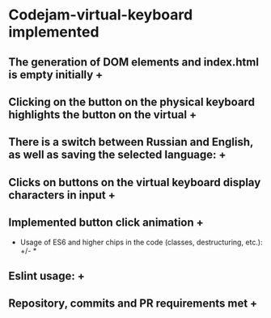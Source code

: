 # Codejam-virtual-keyboard implemented 


## The generation of DOM elements and index.html is empty initially +
## Clicking on the button on the physical keyboard highlights the button on the virtual +
## There is a switch between Russian and English, as well as saving the selected language: +
## Clicks on buttons on the virtual keyboard display characters in input +
## Implemented button click animation  +
* Usage of ES6 and higher chips in the code (classes, destructuring, etc.): +/- *
## Eslint usage: +
## Repository, commits and PR requirements met +